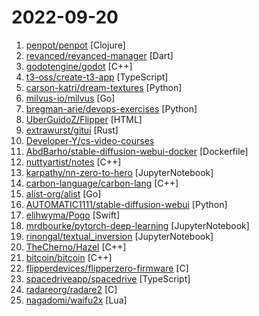 # 2022-09-20

1. [penpot/penpot](https://github.com/penpot/penpot "Penpot - The Open-Source design & prototyping platform") [Clojure]
2. [revanced/revanced-manager](https://github.com/revanced/revanced-manager "💊 The official ReVanced Manager") [Dart]
3. [godotengine/godot](https://github.com/godotengine/godot "Godot Engine – Multi-platform 2D and 3D game engine") [C++]
4. [t3-oss/create-t3-app](https://github.com/t3-oss/create-t3-app "Quickest way to start a new web app with full stack typesafety") [TypeScript]
5. [carson-katri/dream-textures](https://github.com/carson-katri/dream-textures "Stable Diffusion built-in to the Blender shader editor") [Python]
6. [milvus-io/milvus](https://github.com/milvus-io/milvus "Vector database for scalable similarity search and AI applications.") [Go]
7. [bregman-arie/devops-exercises](https://github.com/bregman-arie/devops-exercises "Linux, Jenkins, AWS, SRE, Prometheus, Docker, Python, Ansible, Git, Kubernetes, Terraform, OpenStack, SQL, NoSQL, Azure, GCP, DNS, Elastic, Network, Virtualization. DevOps Interview Questions") [Python]
8. [UberGuidoZ/Flipper](https://github.com/UberGuidoZ/Flipper "Playground (and dump) of stuff I make or modify for the Flipper Zero") [HTML]
9. [extrawurst/gitui](https://github.com/extrawurst/gitui "Blazing 💥 fast terminal-ui for git written in rust 🦀") [Rust]
10. [Developer-Y/cs-video-courses](https://github.com/Developer-Y/cs-video-courses "List of Computer Science courses with video lectures.") 
11. [AbdBarho/stable-diffusion-webui-docker](https://github.com/AbdBarho/stable-diffusion-webui-docker "Easy Docker setup for Stable Diffusion with user-friendly UI") [Dockerfile]
12. [nuttyartist/notes](https://github.com/nuttyartist/notes "Note-taking application, write down your thoughts.") [C++]
13. [karpathy/nn-zero-to-hero](https://github.com/karpathy/nn-zero-to-hero "Neural Networks: Zero to Hero") [JupyterNotebook]
14. [carbon-language/carbon-lang](https://github.com/carbon-language/carbon-lang "Carbon Language's main repository: documents, design, implementation, and related tools. (NOTE: Carbon Language is experimental; see README)") [C++]
15. [alist-org/alist](https://github.com/alist-org/alist "🗂️A file list program that supports multiple storage, powered by Gin and Solidjs. / 一个支持多存储的文件列表程序，使用 Gin 和 Solidjs。") [Go]
16. [AUTOMATIC1111/stable-diffusion-webui](https://github.com/AUTOMATIC1111/stable-diffusion-webui "Stable Diffusion web UI") [Python]
17. [elihwyma/Pogo](https://github.com/elihwyma/Pogo "") [Swift]
18. [mrdbourke/pytorch-deep-learning](https://github.com/mrdbourke/pytorch-deep-learning "Materials for the Learn PyTorch for Deep Learning: Zero to Mastery course.") [JupyterNotebook]
19. [rinongal/textual_inversion](https://github.com/rinongal/textual_inversion "") [JupyterNotebook]
20. [TheCherno/Hazel](https://github.com/TheCherno/Hazel "Hazel Engine") [C++]
21. [bitcoin/bitcoin](https://github.com/bitcoin/bitcoin "Bitcoin Core integration/staging tree") [C++]
22. [flipperdevices/flipperzero-firmware](https://github.com/flipperdevices/flipperzero-firmware "Flipper Zero firmware source code") [C]
23. [spacedriveapp/spacedrive](https://github.com/spacedriveapp/spacedrive "Spacedrive is an open source cross-platform file explorer, powered by a virtual distributed filesystem written in Rust.") [TypeScript]
24. [radareorg/radare2](https://github.com/radareorg/radare2 "UNIX-like reverse engineering framework and command-line toolset") [C]
25. [nagadomi/waifu2x](https://github.com/nagadomi/waifu2x "Image Super-Resolution for Anime-Style Art") [Lua]
